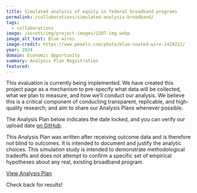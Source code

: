 ```yaml
---
title: Simulated analysis of equity in federal broadband programs
permalink: /collaborations/simulated-analysis-broadband/
tags:
  - collaborations
image: /assets/img/project-images/2207-img.webp
image_alt_text: Blue wires
image-credit: https://www.pexels.com/photo/blue-coated-wire-2420212/
year: 2024
domain: Economic Opportunity
summary: Analysis Plan Registration 
featured: 
---
```


This evaluation is currently being implemented. We have created this project page as a mechanism to pre-specify what data will be collected, what we plan to measure, and how we’ll conduct our analysis. We believe this is a critical component of conducting transparent, replicable, and high-quality research; and aim to share our Analysis Plans whenever possible.

The Analysis Plan below indicates the date locked, and you can verify our upload date <a class="usa-link usa-link--external" href="https://github.com/gsa-oes/office-of-evaluation-sciences/commits/master/assets/analysis/2310-decreasing-SNAP-denial-rates_analysis-plan.pdf">on GitHub</a>. 

This Analysis Plan was written after receiving outcome data and is therefore not blind to outcomes. It is intended to document and justify the analytic choices. This simulation study is intended to demonstrate methodological tradeoffs and does not attempt to confirm a specific set of empirical hypotheses about any real, existing broadband program.

<p><a class="usa-button" href="{{site.baseurl}}/services">View Analysis Plan</a></p>

Check back for results!
